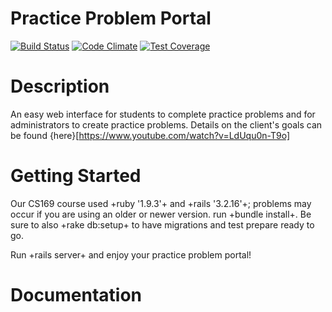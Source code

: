 # Practice Problem Portal
[![Build Status](https://travis-ci.org/yujuncho7/practice-problem-portal.svg?branch=master)](https://travis-ci.org/yujuncho7/practice-problem-portal)
[![Code Climate](https://codeclimate.com/github/yujuncho7/practice-problem-portal/badges/gpa.svg)](https://codeclimate.com/github/yujuncho7/practice-problem-portal)
[![Test Coverage](https://codeclimate.com/github/yujuncho7/practice-problem-portal/badges/coverage.svg)](https://codeclimate.com/github/yujuncho7/practice-problem-portal)

# Description
An easy web interface for students to complete practice problems and for administrators to create practice problems.
Details on the client's goals can be found {here}[https://www.youtube.com/watch?v=LdUqu0n-T9o]

# Getting Started
Our CS169 course used +ruby '1.9.3'+ and +rails '3.2.16'+; problems may occur if you are using an older or newer version.
run +bundle install+. Be sure to also +rake db:setup+ to have migrations and test prepare ready to go.

Run +rails server+ and enjoy your practice problem portal!

# Documentation

